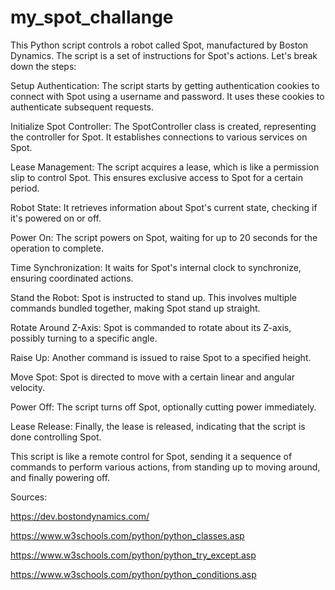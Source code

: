 # my_spot_challange

This Python script controls a robot called Spot, manufactured by Boston Dynamics. The script is a set of instructions for Spot's actions. Let's break down the steps:

Setup Authentication: The script starts by getting authentication cookies to connect with Spot using a username and password. It uses these cookies to authenticate subsequent requests.

Initialize Spot Controller: The SpotController class is created, representing the controller for Spot. It establishes connections to various services on Spot.

Lease Management: The script acquires a lease, which is like a permission slip to control Spot. This ensures exclusive access to Spot for a certain period.

Robot State: It retrieves information about Spot's current state, checking if it's powered on or off.

Power On: The script powers on Spot, waiting for up to 20 seconds for the operation to complete.

Time Synchronization: It waits for Spot's internal clock to synchronize, ensuring coordinated actions.

Stand the Robot: Spot is instructed to stand up. This involves multiple commands bundled together, making Spot stand up straight.

Rotate Around Z-Axis: Spot is commanded to rotate about its Z-axis, possibly turning to a specific angle.

Raise Up: Another command is issued to raise Spot to a specified height.

Move Spot: Spot is directed to move with a certain linear and angular velocity.

Power Off: The script turns off Spot, optionally cutting power immediately.

Lease Release: Finally, the lease is released, indicating that the script is done controlling Spot.

This script is like a remote control for Spot, sending it a sequence of commands to perform various actions, from standing up to moving around, and finally powering off.


Sources:

https://dev.bostondynamics.com/

https://www.w3schools.com/python/python_classes.asp

https://www.w3schools.com/python/python_try_except.asp

https://www.w3schools.com/python/python_conditions.asp
